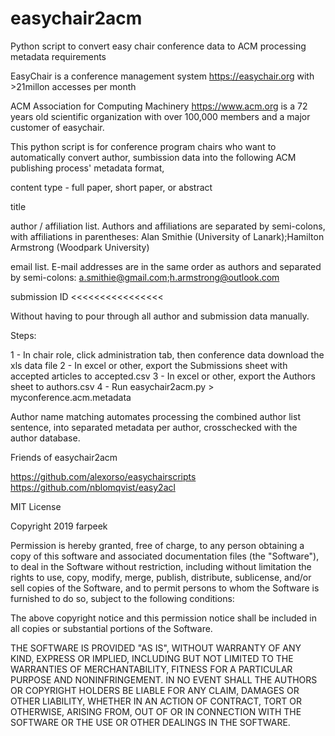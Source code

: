 # easychair2acm
Python script to convert easy chair conference data to ACM processing metadata requirements

EasyChair is a conference management system  https://easychair.org with >21millon accesses per month

ACM Association for Computing Machinery https://www.acm.org is a 72 years old scientific organization with over 100,000 members and a major customer of easychair.

This python script is for conference program chairs who want to automatically convert author, sumbission data into the following ACM publishing process' metadata format,

content type - full paper, short paper, or abstract

>>>>>>>>>>>>>>>>
title

author / affiliation list. Authors and affiliations are separated by semi-colons, with affiliations in parentheses:
  Alan Smithie (University of Lanark);Hamilton Armstrong (Woodpark University)

email list. E-mail addresses are in the same order as authors and separated by semi-colons:
  a.smithie@gmail.com;h.armstrong@outlook.com

submission ID
<<<<<<<<<<<<<<<<

Without having to pour through all author and submission data manually.

Steps:

1 - In chair role, click administration tab, then conference data download the xls data file
2 - In excel or other, export the Submissions sheet with accepted articles to accepted.csv
3 - In excel or other, export the Authors sheet to authors.csv
4 - Run easychair2acm.py > myconference.acm.metadata

Author name matching automates processing the combined author list sentence, into separated metadata per author, crosschecked with the author database.

Friends of easychair2acm

https://github.com/alexorso/easychairscripts
https://github.com/nblomqvist/easy2acl

MIT License

Copyright 2019 farpeek

Permission is hereby granted, free of charge, to any person obtaining a copy of this software and associated documentation files (the "Software"), to deal in the Software without restriction, including without limitation the rights to use, copy, modify, merge, publish, distribute, sublicense, and/or sell copies of the Software, and to permit persons to whom the Software is furnished to do so, subject to the following conditions:

The above copyright notice and this permission notice shall be included in all copies or substantial portions of the Software.

THE SOFTWARE IS PROVIDED "AS IS", WITHOUT WARRANTY OF ANY KIND, EXPRESS OR IMPLIED, INCLUDING BUT NOT LIMITED TO THE WARRANTIES OF MERCHANTABILITY, FITNESS FOR A PARTICULAR PURPOSE AND NONINFRINGEMENT. IN NO EVENT SHALL THE AUTHORS OR COPYRIGHT HOLDERS BE LIABLE FOR ANY CLAIM, DAMAGES OR OTHER LIABILITY, WHETHER IN AN ACTION OF CONTRACT, TORT OR OTHERWISE, ARISING FROM, OUT OF OR IN CONNECTION WITH THE SOFTWARE OR THE USE OR OTHER DEALINGS IN THE SOFTWARE.

